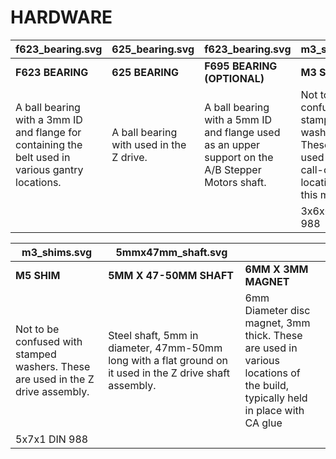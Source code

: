 # HARDWARE 

| <object type="image/svg+xml" data="images/Vectors/hardware/f623_bearing.svg" class="hardware_svg"> f623_bearing.svg </object> | <object type="image/svg+xml" data="images/Vectors/hardware/625_bearing.svg" class="hardware_svg"> 625_bearing.svg </object> | <object type="image/svg+xml" data="images/Vectors/hardware/f623_bearing.svg" class="hardware_svg"> f623_bearing.svg </object> | <object type="image/svg+xml" data="images/Vectors/hardware/m3_shims.svg" class="hardware_svg"> m3_shims.svg </object> |
| --- | --- | --- | --- |
| **F623 BEARING** | **625 BEARING** | **F695 BEARING (OPTIONAL)** | **M3 SHIM** |
| A ball bearing with a 3mm ID and flange for containing the belt used in various gantry locations. | A ball bearing with used in the Z drive. | A ball bearing with a 5mm ID and flange used as an upper support on the A/B Stepper Motors shaft. | Not to be confused with stamped washers. These are used in all M3 call-out locations in this manual. |
|  |  |  | 3x6x0.5 DIN 988 |

| <object type="image/svg+xml" data="images/Vectors/hardware/m3_shims.svg" class="hardware_svg"> m3_shims.svg </object> | <object type="image/svg+xml" data="images/Vectors/hardware/5mmx47mm_shaft.svg" class="hardware_svg"> 5mmx47mm_shaft.svg </object> |  | | 
| --- | --- | --- | --- |
| **M5 SHIM** | **5MM X 47-50MM SHAFT** | **6MM X 3MM MAGNET** | |
| Not to be confused with stamped washers. These are used in the Z drive assembly. | Steel shaft, 5mm in diameter, 47mm-50mm long with a flat ground on it used in the Z drive shaft assembly. | 6mm Diameter disc magnet, 3mm thick. These are used in various locations of the build, typically held in place with CA glue |  |
| 5x7x1 DIN 988 |  |  |  |

